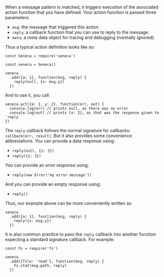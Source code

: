 
When a message pattern is matched, it triggers execution of the
associated action function that you have defined. Your action function
is passed three parameters:

* `msg`: the message that triggered this action.
* `reply`: a callback function that you can use to reply to the message.
* `meta`: a meta data object for tracing and debugging (normally ignored).

Thus a typical action definition looks like so:

```
const Seneca = require('seneca')

const seneca = Seneca()

seneca
  .add({a: 1}, function(msg, reply) {
    reply(null, {x: msg.y})
  })
```

And to use it, you call:

```
seneca.act({a: 1, y: 2}, function(err, out) {
  console.log(err) // prints null, as there was no error
  console.log(out) // prints {x: 2}, as that was the response given to `reply`
})
```

The `reply` callback follows the normal signature for callbacks:
`callback(err, result)`. But it also provides some convenience
abbreviations. You can provide a data response using:

* `reply(null, {z: 3})`
* `reply({z: 3})`

You can provide an error response using:

* `reply(new Error('my error message'))`

And you can provide an empty response using:

* `reply()`

Thus, our example above can be more conveniently written as:

```
seneca
  .add({a: 1}, function(msg, reply) {
    reply({x: msg.y})
  })
```

It is also common practice to pass the `reply` callback into another
function expecting a standard signature callback. For example:

```
const Fs = require('fs')

seneca
  .add({file: 'read'}, function(msg, reply) {
    Fs.stat(msg.path, reply)
  })
```



